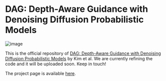 # DAG: Depth-Aware Guidance with Denoising Diffusion Probabilistic Models
![image](https://user-images.githubusercontent.com/5498512/208606404-37309969-4c53-45b0-a780-9aa28d982854.png)

This is the official repository of <a href="https://arxiv.org/abs/2212.08861">DAG: Depth-Aware Guidance with Denoising Diffusion Probabilistic Models</a> by Kim et al. We are currently refining the code and it will be uploaded soon. Keep in touch!

The project page is available [here](https://ku-cvlab.github.io/DAG/ "here").
